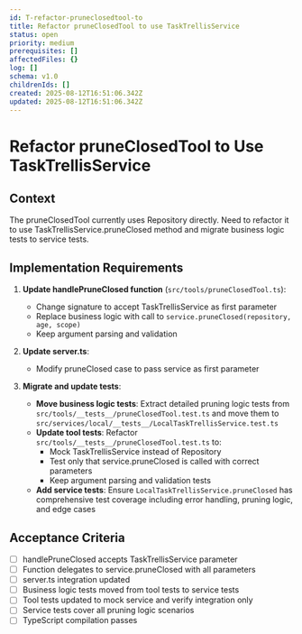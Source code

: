 ```yaml
---
id: T-refactor-pruneclosedtool-to
title: Refactor pruneClosedTool to use TaskTrellisService
status: open
priority: medium
prerequisites: []
affectedFiles: {}
log: []
schema: v1.0
childrenIds: []
created: 2025-08-12T16:51:06.342Z
updated: 2025-08-12T16:51:06.342Z
---
```


# Refactor pruneClosedTool to Use TaskTrellisService

## Context

The pruneClosedTool currently uses Repository directly. Need to refactor it to use TaskTrellisService.pruneClosed method and migrate business logic tests to service tests.

## Implementation Requirements

1. **Update handlePruneClosed function** (`src/tools/pruneClosedTool.ts`):
   - Change signature to accept TaskTrellisService as first parameter
   - Replace business logic with call to `service.pruneClosed(repository, age, scope)`
   - Keep argument parsing and validation

2. **Update server.ts**:
   - Modify pruneClosed case to pass service as first parameter

3. **Migrate and update tests**:
   - **Move business logic tests**: Extract detailed pruning logic tests from `src/tools/__tests__/pruneClosedTool.test.ts` and move them to `src/services/local/__tests__/LocalTaskTrellisService.test.ts`
   - **Update tool tests**: Refactor `src/tools/__tests__/pruneClosedTool.test.ts` to:
     - Mock TaskTrellisService instead of Repository
     - Test only that service.pruneClosed is called with correct parameters
     - Keep argument parsing and validation tests
   - **Add service tests**: Ensure `LocalTaskTrellisService.pruneClosed` has comprehensive test coverage including error handling, pruning logic, and edge cases

## Acceptance Criteria

- [ ] handlePruneClosed accepts TaskTrellisService parameter
- [ ] Function delegates to service.pruneClosed with all parameters
- [ ] server.ts integration updated
- [ ] Business logic tests moved from tool tests to service tests
- [ ] Tool tests updated to mock service and verify integration only
- [ ] Service tests cover all pruning logic scenarios
- [ ] TypeScript compilation passes

